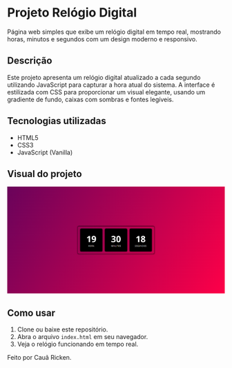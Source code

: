 # Projeto Relógio Digital

Página web simples que exibe um relógio digital em tempo real, mostrando horas, minutos e segundos com um design moderno e responsivo.

## Descrição

Este projeto apresenta um relógio digital atualizado a cada segundo utilizando JavaScript para capturar a hora atual do sistema. A interface é estilizada com CSS para proporcionar um visual elegante, usando um gradiente de fundo, caixas com sombras e fontes legíveis.

## Tecnologias utilizadas

- HTML5
- CSS3
- JavaScript (Vanilla)

## Visual do projeto

![Relógio Digital](img/img-relogio.png)  

## Como usar

1. Clone ou baixe este repositório.
2. Abra o arquivo `index.html` em seu navegador.
3. Veja o relógio funcionando em tempo real.

Feito por Cauã Ricken.

